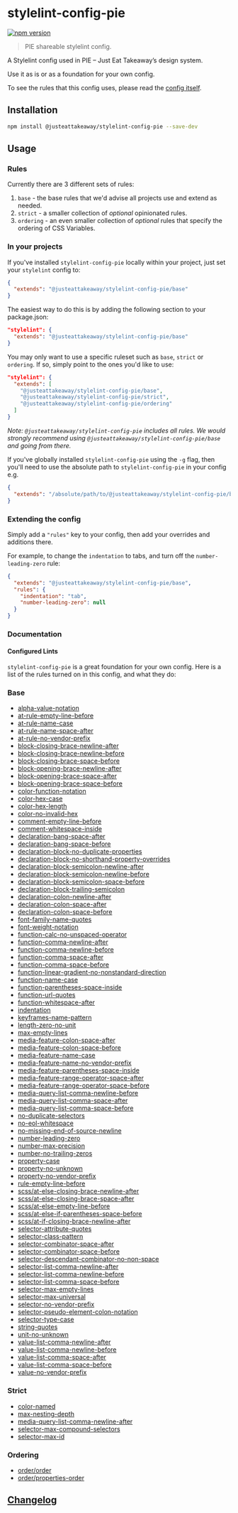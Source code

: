 # stylelint-config-pie

[![npm version](https://badge.fury.io/js/@justeattakeaway%stylelint-config-pie.svg)](https://badge.fury.io/js/@justeattakeaway%stylelint-config-pie)

> PIE shareable stylelint config.

A Stylelint config used in PIE – Just Eat Takeaway’s design system.

Use it as is or as a foundation for your own config.

To see the rules that this config uses, please read the [config itself](./index.js).


## Installation

```bash
npm install @justeattakeaway/stylelint-config-pie --save-dev
```

## Usage

### Rules

Currently there are 3 different sets of rules:

1. `base` - the base rules that we'd advise all projects use and extend as needed.
2. `strict` - a smaller collection of _optional_ opinionated rules.
3. `ordering` - an even smaller collection of _optional_ rules that specify the ordering of CSS Variables.

### In your projects

If you've installed `stylelint-config-pie` locally within your project, just set your `stylelint` config to:

```json
{
  "extends": "@justeattakeaway/stylelint-config-pie/base"
}
```

The easiest way to do this is by adding the following section to your package.json:

```json
"stylelint": {
  "extends": "@justeattakeaway/stylelint-config-pie/base"
}
```

You may only want to use a specific ruleset such as `base`, `strict` or `ordering`. If so, simply point to the ones you'd like to use:

```json
"stylelint": {
  "extends": [
    "@justeattakeaway/stylelint-config-pie/base",
    "@justeattakeaway/stylelint-config-pie/strict",
    "@justeattakeaway/stylelint-config-pie/ordering"
  ]
}
```

_Note:  `@justeattakeaway/stylelint-config-pie` includes all rules. We would strongly recommend using `@justeattakeaway/stylelint-config-pie/base` and going from there._

If you've globally installed `stylelint-config-pie` using the `-g` flag, then you'll need to use the absolute path to `stylelint-config-pie` in your config e.g.

```json
{
  "extends": "/absolute/path/to/@justeattakeaway/stylelint-config-pie/base"
}
```

### Extending the config

Simply add a `"rules"` key to your config, then add your overrides and additions there.

For example, to change the `indentation` to tabs, and turn off the `number-leading-zero` rule:

```json
{
  "extends": "@justeattakeaway/stylelint-config-pie/base",
  "rules": {
    "indentation": "tab",
    "number-leading-zero": null
  }
}
```

### Documentation

#### Configured Lints

`stylelint-config-pie` is a great foundation for your own config. Here is a list of the rules turned on in this config, and what they do:

### Base
- [alpha-value-notation](https://stylelint.io/user-guide/rules/alpha-value-notation/)
- [at-rule-empty-line-before](https://stylelint.io/user-guide/rules/at-rule-empty-line-before/)
- [at-rule-name-case](https://stylelint.io/user-guide/rules/at-rule-name-case/)
- [at-rule-name-space-after](https://stylelint.io/user-guide/rules/at-rule-name-space-after/)
- [at-rule-no-vendor-prefix](https://stylelint.io/user-guide/rules/at-rule-no-vendor-prefix/)
- [block-closing-brace-newline-after](https://stylelint.io/user-guide/rules/block-closing-brace-newline-after/)
- [block-closing-brace-newline-before](https://stylelint.io/user-guide/rules/block-closing-brace-newline-before/)
- [block-closing-brace-space-before](https://stylelint.io/user-guide/rules/block-closing-brace-space-before/)
- [block-opening-brace-newline-after](https://stylelint.io/user-guide/rules/block-opening-brace-newline-after/)
- [block-opening-brace-space-after](https://stylelint.io/user-guide/rules/block-opening-brace-space-after/)
- [block-opening-brace-space-before](https://stylelint.io/user-guide/rules/block-opening-brace-space-before/)
- [color-function-notation](https://stylelint.io/user-guide/rules/color-function-notation/)
- [color-hex-case](https://stylelint.io/user-guide/rules/color-hex-case/)
- [color-hex-length](https://stylelint.io/user-guide/rules/color-hex-length/)
- [color-no-invalid-hex](https://stylelint.io/user-guide/rules/color-no-invalid-hex/)
- [comment-empty-line-before](https://stylelint.io/user-guide/rules/comment-empty-line-before/)
- [comment-whitespace-inside](https://stylelint.io/user-guide/rules/comment-whitespace-inside/)
- [declaration-bang-space-after](https://stylelint.io/user-guide/rules/declaration-bang-space-after/)
- [declaration-bang-space-before](https://stylelint.io/user-guide/rules/declaration-bang-space-before/)
- [declaration-block-no-duplicate-properties](https://stylelint.io/user-guide/rules/declaration-block-no-duplicate-properties/)
- [declaration-block-no-shorthand-property-overrides](https://stylelint.io/user-guide/rules/declaration-block-no-shorthand-property-overrides/)
- [declaration-block-semicolon-newline-after](https://stylelint.io/user-guide/rules/declaration-block-semicolon-newline-after/)
- [declaration-block-semicolon-newline-before](https://stylelint.io/user-guide/rules/declaration-block-semicolon-newline-before/)
- [declaration-block-semicolon-space-before](https://stylelint.io/user-guide/rules/declaration-block-semicolon-space-before/)
- [declaration-block-trailing-semicolon](https://stylelint.io/user-guide/rules/declaration-block-trailing-semicolon/)
- [declaration-colon-newline-after](https://stylelint.io/user-guide/rules/declaration-colon-newline-after/)
- [declaration-colon-space-after](https://stylelint.io/user-guide/rules/declaration-colon-space-after/)
- [declaration-colon-space-before](https://stylelint.io/user-guide/rules/declaration-colon-space-before/)
- [font-family-name-quotes](https://stylelint.io/user-guide/rules/font-family-name-quotes/)
- [font-weight-notation](https://stylelint.io/user-guide/rules/font-weight-notation/)
- [function-calc-no-unspaced-operator](https://stylelint.io/user-guide/rules/function-calc-no-unspaced-operator/)
- [function-comma-newline-after](https://stylelint.io/user-guide/rules/function-comma-newline-after/)
- [function-comma-newline-before](https://stylelint.io/user-guide/rules/function-comma-newline-before/)
- [function-comma-space-after](https://stylelint.io/user-guide/rules/function-comma-space-after/)
- [function-comma-space-before](https://stylelint.io/user-guide/rules/function-comma-space-before/)
- [function-linear-gradient-no-nonstandard-direction](https://stylelint.io/user-guide/rules/function-linear-gradient-no-nonstandard-direction/)
- [function-name-case](https://stylelint.io/user-guide/rules/function-name-case/)
- [function-parentheses-space-inside](https://stylelint.io/user-guide/rules/function-parentheses-space-inside/)
- [function-url-quotes](https://stylelint.io/user-guide/rules/function-url-quotes/)
- [function-whitespace-after](https://stylelint.io/user-guide/rules/function-whitespace-after/)
- [indentation](https://stylelint.io/user-guide/rules/indentation/)
- [keyframes-name-pattern](https://stylelint.io/user-guide/rules/keyframes-name-pattern/)
- [length-zero-no-unit](https://stylelint.io/user-guide/rules/length-zero-no-unit/)
- [max-empty-lines](https://stylelint.io/user-guide/rules/max-empty-lines/)
- [media-feature-colon-space-after](https://stylelint.io/user-guide/rules/media-feature-colon-space-after/)
- [media-feature-colon-space-before](https://stylelint.io/user-guide/rules/media-feature-colon-space-before/)
- [media-feature-name-case](https://stylelint.io/user-guide/rules/media-feature-name-case/)
- [media-feature-name-no-vendor-prefix](https://stylelint.io/user-guide/rules/media-feature-name-no-vendor-prefix/)
- [media-feature-parentheses-space-inside](https://stylelint.io/user-guide/rules/media-feature-parentheses-space-inside/)
- [media-feature-range-operator-space-after](https://stylelint.io/user-guide/rules/media-feature-range-operator-space-after/)
- [media-feature-range-operator-space-before](https://stylelint.io/user-guide/rules/media-feature-range-operator-space-before/)
- [media-query-list-comma-newline-before](https://stylelint.io/user-guide/rules/media-query-list-comma-newline-before/)
- [media-query-list-comma-space-after](https://stylelint.io/user-guide/rules/media-query-list-comma-space-after/)
- [media-query-list-comma-space-before](https://stylelint.io/user-guide/rules/media-query-list-comma-space-before/)
- [no-duplicate-selectors](https://stylelint.io/user-guide/rules/no-duplicate-selectors/)
- [no-eol-whitespace](https://stylelint.io/user-guide/rules/no-eol-whitespace/)
- [no-missing-end-of-source-newline](https://stylelint.io/user-guide/rules/no-missing-end-of-source-newline/)
- [number-leading-zero](https://stylelint.io/user-guide/rules/number-leading-zero/)
- [number-max-precision](https://stylelint.io/user-guide/rules/number-max-precision/)
- [number-no-trailing-zeros](https://stylelint.io/user-guide/rules/number-no-trailing-zeros/)
- [property-case](https://stylelint.io/user-guide/rules/property-case/)
- [property-no-unknown](https://stylelint.io/user-guide/rules/property-no-unknown/)
- [property-no-vendor-prefix](https://stylelint.io/user-guide/rules/property-no-vendor-prefix/)
- [rule-empty-line-before](https://stylelint.io/user-guide/rules/rule-empty-line-before/)
- [scss/at-else-closing-brace-newline-after](https://github.com/stylelint-scss/stylelint-scss/blob/master/src/rules/at-else-closing-brace-newline-after/README.md)
- [scss/at-else-closing-brace-space-after](https://github.com/stylelint-scss/stylelint-scss/blob/master/src/rules/at-else-closing-brace-space-after/README.md)
- [scss/at-else-empty-line-before](https://github.com/stylelint-scss/stylelint-scss/blob/master/src/rules/at-else-empty-line-before)
- [scss/at-else-if-parentheses-space-before](https://github.com/stylelint-scss/stylelint-scss/blob/master/src/rules/at-else-if-parentheses-space-before)
- [scss/at-if-closing-brace-newline-after](https://github.com/stylelint-scss/stylelint-scss/blob/master/src/rules/at-if-closing-brace-newline-after)
- [selector-attribute-quotes](https://stylelint.io/user-guide/rules/selector-attribute-quotes/)
- [selector-class-pattern](https://stylelint.io/user-guide/rules/selector-class-pattern/)
- [selector-combinator-space-after](https://stylelint.io/user-guide/rules/selector-combinator-space-after/)
- [selector-combinator-space-before](https://stylelint.io/user-guide/rules/selector-combinator-space-before/)
- [selector-descendant-combinator-no-non-space](https://stylelint.io/user-guide/rules/selector-descendant-combinator-no-non-space/)
- [selector-list-comma-newline-after](https://stylelint.io/user-guide/rules/selector-list-comma-newline-after/)
- [selector-list-comma-newline-before](https://stylelint.io/user-guide/rules/selector-list-comma-newline-before/)
- [selector-list-comma-space-before](https://stylelint.io/user-guide/rules/selector-list-comma-space-before/)
- [selector-max-empty-lines](https://stylelint.io/user-guide/rules/selector-max-empty-lines/)
- [selector-max-universal](https://stylelint.io/user-guide/rules/selector-max-universal/)
- [selector-no-vendor-prefix](https://stylelint.io/user-guide/rules/selector-no-vendor-prefix/)
- [selector-pseudo-element-colon-notation](https://stylelint.io/user-guide/rules/selector-pseudo-element-colon-notation/)
- [selector-type-case](https://stylelint.io/user-guide/rules/selector-type-case/)
- [string-quotes](https://stylelint.io/user-guide/rules/string-quotes/)
- [unit-no-unknown](https://stylelint.io/user-guide/rules/unit-no-unknown/)
- [value-list-comma-newline-after](https://stylelint.io/user-guide/rules/value-list-comma-newline-after/)
- [value-list-comma-newline-before](https://stylelint.io/user-guide/rules/value-list-comma-newline-before/)
- [value-list-comma-space-after](https://stylelint.io/user-guide/rules/value-list-comma-space-after/)
- [value-list-comma-space-before](https://stylelint.io/user-guide/rules/value-list-comma-space-before/)
- [value-no-vendor-prefix](https://stylelint.io/user-guide/rules/value-no-vendor-prefix/)

### Strict
- [color-named](https://stylelint.io/user-guide/rules/color-named/)
- [max-nesting-depth](https://stylelint.io/user-guide/rules/max-nesting-depth/)
- [media-query-list-comma-newline-after](https://stylelint.io/user-guide/rules/media-query-list-comma-newline-after/)
- [selector-max-compound-selectors](https://stylelint.io/user-guide/rules/selector-max-compound-selectors/)
- [selector-max-id](https://stylelint.io/user-guide/rules/selector-max-id/)

### Ordering
- [order/order](https://github.com/hudochenkov/stylelint-order/blob/master/rules/order/README.md)
- [order/properties-order](https://github.com/hudochenkov/stylelint-order/blob/master/rules/properties-order/README.md)

## [Changelog](CHANGELOG.md)
